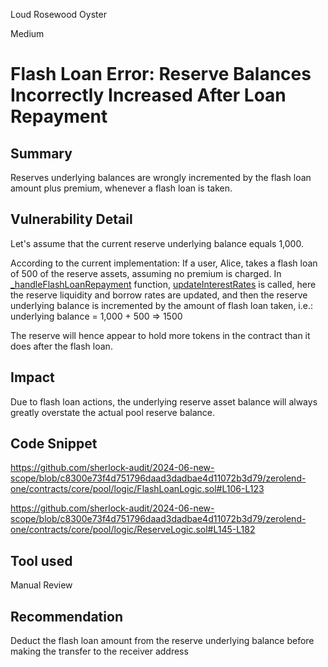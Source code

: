 Loud Rosewood Oyster

Medium

# Flash Loan Error: Reserve Balances Incorrectly Increased After Loan Repayment

## Summary
Reserves underlying balances are wrongly incremented by the flash loan amount plus premium, whenever a flash loan is taken.

## Vulnerability Detail
Let's assume that the current reserve underlying balance equals 1,000.

According to the current implementation: If a user, Alice, takes a flash loan of 500 of the reserve assets, assuming no premium is charged. In [_handleFlashLoanRepayment](https://github.com/sherlock-audit/2024-06-new-scope/blob/c8300e73f4d751796daad3dadbae4d11072b3d79/zerolend-one/contracts/core/pool/logic/FlashLoanLogic.sol#L106-L123) function, [updateInterestRates](https://github.com/sherlock-audit/2024-06-new-scope/blob/c8300e73f4d751796daad3dadbae4d11072b3d79/zerolend-one/contracts/core/pool/logic/ReserveLogic.sol#L145-L182) is called, here the reserve liquidity and borrow rates are updated, and then the reserve underlying balance is incremented by the amount of flash loan taken, i.e.:
underlying balance = 1,000 + 500 => 1500

The reserve will hence appear to hold more tokens in the contract than it does after the flash loan.

## Impact
Due to flash loan actions, the underlying reserve asset balance will always greatly overstate the actual pool reserve balance.
## Code Snippet
https://github.com/sherlock-audit/2024-06-new-scope/blob/c8300e73f4d751796daad3dadbae4d11072b3d79/zerolend-one/contracts/core/pool/logic/FlashLoanLogic.sol#L106-L123

https://github.com/sherlock-audit/2024-06-new-scope/blob/c8300e73f4d751796daad3dadbae4d11072b3d79/zerolend-one/contracts/core/pool/logic/ReserveLogic.sol#L145-L182
## Tool used

Manual Review

## Recommendation
Deduct the flash loan amount from the reserve underlying balance before making the transfer to the receiver address
